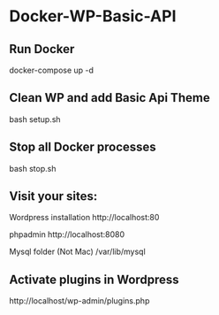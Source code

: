 # Docker-WP-Basic-API

## Run Docker
docker-compose up -d

## Clean WP and add Basic Api Theme
bash setup.sh

## Stop all Docker processes
bash stop.sh

## Visit your sites:
Wordpress installation
http://localhost:80

phpadmin
http://localhost:8080

Mysql folder (Not Mac)
/var/lib/mysql

## Activate plugins in Wordpress
http://localhost/wp-admin/plugins.php